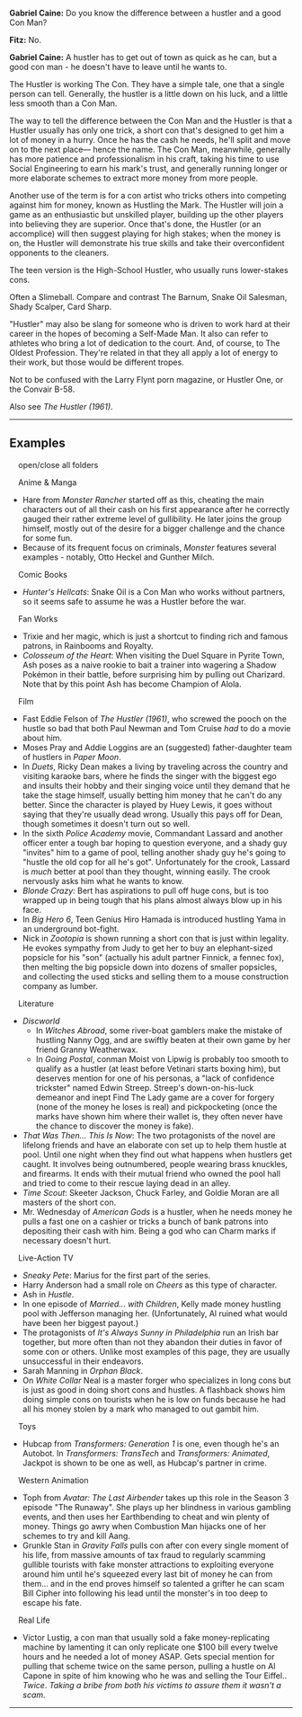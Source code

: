 **Gabriel Caine:** Do you know the difference between a hustler and a good Con Man?

**Fitz:** No.

**Gabriel Caine:** A hustler has to get out of town as quick as he can, but a good con man - he doesn't have to leave until he wants to.

The Hustler is working The Con. They have a simple tale, one that a single person can tell. Generally, the hustler is a little down on his luck, and a little less smooth than a Con Man.

The way to tell the difference between the Con Man and the Hustler is that a Hustler usually has only one trick, a short con that's designed to get him a lot of money in a hurry. Once he has the cash he needs, he'll split and move on to the next place— hence the name. The Con Man, meanwhile, generally has more patience and professionalism in his craft, taking his time to use Social Engineering to earn his mark's trust, and generally running longer or more elaborate schemes to extract more money from more people.

Another use of the term is for a con artist who tricks others into competing against him for money, known as Hustling the Mark. The Hustler will join a game as an enthusiastic but unskilled player, building up the other players into believing they are superior. Once that's done, the Hustler (or an accomplice) will then suggest playing for high stakes; when the money is on, the Hustler will demonstrate his true skills and take their overconfident opponents to the cleaners.

The teen version is the High-School Hustler, who usually runs lower-stakes cons.

Often a Slimeball. Compare and contrast The Barnum, Snake Oil Salesman, Shady Scalper, Card Sharp.

"Hustler" may also be slang for someone who is driven to work hard at their career in the hopes of becoming a Self-Made Man. It also can refer to athletes who bring a lot of dedication to the court. And, of course, to The Oldest Profession. They're related in that they all apply a lot of energy to their work, but those would be different tropes.

Not to be confused with the Larry Flynt porn magazine, or Hustler One, or the Convair B-58.

Also see _The Hustler (1961)_.

___

## Examples

    open/close all folders 

    Anime & Manga 

-   Hare from _Monster Rancher_ started off as this, cheating the main characters out of all their cash on his first appearance after he correctly gauged their rather extreme level of gullibility. He later joins the group himself, mostly out of the desire for a bigger challenge and the chance for some fun.
-   Because of its frequent focus on criminals, _Monster_ features several examples - notably, Otto Heckel and Gunther Milch.

    Comic Books 

-   _Hunter's Hellcats_: Snake Oil is a Con Man who works without partners, so it seems safe to assume he was a Hustler before the war.

    Fan Works 

-   Trixie and her magic, which is just a shortcut to finding rich and famous patrons, in Rainbooms and Royalty.
-   _Colosseum of the Heart_: When visiting the Duel Square in Pyrite Town, Ash poses as a naive rookie to bait a trainer into wagering a Shadow Pokémon in their battle, before surprising him by pulling out Charizard. Note that by this point Ash has become Champion of Alola.

    Film 

-   Fast Eddie Felson of _The Hustler (1961)_, who screwed the pooch on the hustle so bad that both Paul Newman and Tom Cruise _had_ to do a movie about him.
-   Moses Pray and Addie Loggins are an (suggested) father-daughter team of hustlers in _Paper Moon_.
-   In _Duets_, Ricky Dean makes a living by traveling across the country and visiting karaoke bars, where he finds the singer with the biggest ego and insults their hobby and their singing voice until they demand that he take the stage himself, usually betting him money that he can't do any better. Since the character is played by Huey Lewis, it goes without saying that they're usually dead wrong. Usually this pays off for Dean, though sometimes it doesn't turn out so well.
-   In the sixth _Police Academy_ movie, Commandant Lassard and another officer enter a tough bar hoping to question everyone, and a shady guy "invites" him to a game of pool, telling another shady guy he's going to "hustle the old cop for all he's got". Unfortunately for the crook, Lassard is _much_ better at pool than they thought, winning easily. The crook nervously asks him what he wants to know.
-   _Blonde Crazy_: Bert has aspirations to pull off huge cons, but is too wrapped up in being tough that his plans almost always blow up in his face.
-   In _Big Hero 6_, Teen Genius Hiro Hamada is introduced hustling Yama in an underground bot-fight.
-   Nick in _Zootopia_ is shown running a short con that is just within legality. He evokes sympathy from Judy to get her to buy an elephant-sized popsicle for his "son" (actually his adult partner Finnick, a fennec fox), then melting the big popsicle down into dozens of smaller popsicles, and collecting the used sticks and selling them to a mouse construction company as lumber.

    Literature 

-   _Discworld_
    -   In _Witches Abroad_, some river-boat gamblers make the mistake of hustling Nanny Ogg, and are swiftly beaten at their own game by her friend Granny Weatherwax.
    -   In _Going Postal_, conman Moist von Lipwig is probably too smooth to qualify as a hustler (at least before Vetinari starts boxing him), but deserves mention for one of his personas, a "lack of confidence trickster" named Edwin Streep. Streep's down-on-his-luck demeanor and inept Find The Lady game are a cover for forgery (none of the money he loses is real) and pickpocketing (once the marks have shown him where their wallet is, they often never have the chance to discover the money is fake).
-   _That Was Then... This Is Now_: The two protagonists of the novel are lifelong friends and have an elaborate con set up to help them hustle at pool. Until one night when they find out what happens when hustlers get caught. It involves being outnumbered, people wearing brass knuckles, and firearms. It ends with their mutual friend who owned the pool hall and tried to come to their rescue laying dead in an alley.
-   _Time Scout_: Skeeter Jackson, Chuck Farley, and Goldie Moran are all masters of the short con.
-   Mr. Wednesday of _American Gods_ is a hustler, when he needs money he pulls a fast one on a cashier or tricks a bunch of bank patrons into depositing their cash with him. Being a god who can Charm marks if necessary doesn't hurt.

    Live-Action TV 

-   _Sneaky Pete_: Marius for the first part of the series.
-   Harry Anderson had a small role on _Cheers_ as this type of character.
-   Ash in _Hustle_.
-   In one episode of _Married... with Children_, Kelly made money hustling pool with Jefferson managing her. (Unfortunately, Al ruined what would have been her biggest payout.)
-   The protagonists of _It's Always Sunny in Philadelphia_ run an Irish bar together, but more often than not they abandon their duties in favor of some con or others. Unlike most examples of this page, they are usually unsuccessful in their endeavors.
-   Sarah Manning in _Orphan Black_.
-   On _White Collar_ Neal is a master forger who specializes in long cons but is just as good in doing short cons and hustles. A flashback shows him doing simple cons on tourists when he is low on funds because he had all his money stolen by a mark who managed to out gambit him.

    Toys 

-   Hubcap from _Transformers: Generation 1_ is one, even though he's an Autobot. In _Transformers: TransTech_ and _Transformers: Animated_, Jackpot is shown to be one as well, as Hubcap's partner in crime.

    Western Animation 

-   Toph from _Avatar: The Last Airbender_ takes up this role in the Season 3 episode "The Runaway". She plays up her blindness in various gambling events, and then uses her Earthbending to cheat and win plenty of money. Things go awry when Combustion Man hijacks one of her schemes to try and kill Aang.
-   Grunkle Stan in _Gravity Falls_ pulls con after con every single moment of his life, from massive amounts of tax fraud to regularly scamming gullible tourists with fake monster attractions to exploiting everyone around him until he's squeezed every last bit of money he can from them... and in the end proves himself so talented a grifter he can scam Bill Cipher into following his lead until the monster's in too deep to escape his fate.

    Real Life 

-   Victor Lustig, a con man that usually sold a fake money-replicating machine by lamenting it can only replicate one $100 bill every twelve hours and he needed a lot of money ASAP. Gets special mention for pulling that scheme twice on the same person, pulling a hustle on Al Capone in spite of him knowing who he was and selling the Tour Eiffel.. _Twice_. _Taking a bribe from both his victims to assure them it wasn't a scam_.

___
